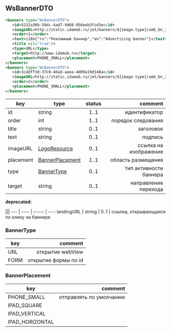 ## WsBannerDTO

```xml
<banners type="WsBannerDTO">
   <id>5232a36b-58dc-4ad7-9d68-956eeb3fcd3e</id>
   <imageURL>http://static.idamob.ru/jet/banners/${image.type}/umb_bn_3.png</imageURL>
   <order>1</order>
   <text>i18n{"ru":"Рекламный баннер","en":"Advertising banner"}</text>
   <title nil="true"/>
   <type>URL</type>
   <target>http://www.idamob.ru</target>
   <placement>PHONE_SMALL</placement>
</banners>
<banners type="WsBannerDTO">
   <id>3c4dff3d-37c0-46ad-aaea-4d09a19d148a</id>
   <imageURL>http://static.idamob.ru/jet/banners/${image.type}/umb_bn_2.png</imageURL>
   <order>2</order>
   <placement>PHONE_SMALL</placement>
</banners>
```

key | type | status | comment
--- | ---- | :----: | ---:
id | string | 1..1 | идентификатор
order | int | 1..1 | порядок следования
title | string | 0..1 | заголовок
text | string | 0..1 | подпись
imageURL | [LogoResource](https://doc.idamob.ru/pro#logoresource) | 0..1 | ссылка на изображение
placement | [BannerPlacement](#bannerplacement) | 1..1 | область размещения
type | [BannerType](#bannertype) | 0..1 | тип активности баннера
target | string | 0..1 | направление перехода

**deprecated:**

 |||
--- | ---- | :----: | ---:
landingURL | string | 0..1 | ссылка, открывающаяся по клику на баннере

### BannerType

key | comment
--- | ---:
URL | открытие webView
FORM | открытие формы по id

### BannerPlacement

key | comment
--- | ---:
PHONE_SMALL | отправлять по умолчанию
IPAD_SQUARE | 
IPAD_VERTICAL | 
IPAD_HORIZONTAL | 
